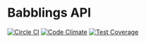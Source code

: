 # Babblings API

[![Circle CI](https://circleci.com/gh/bswinnerton/babblings-api.svg?style=shield)](https://circleci.com/gh/bswinnerton/babblings-api)
[![Code Climate](https://codeclimate.com/github/bswinnerton/babblings-api/badges/gpa.svg)](https://codeclimate.com/github/bswinnerton/babblings-api)
[![Test Coverage](https://codeclimate.com/github/bswinnerton/babblings-api/badges/coverage.svg)](https://codeclimate.com/github/bswinnerton/babblings-api/coverage)
